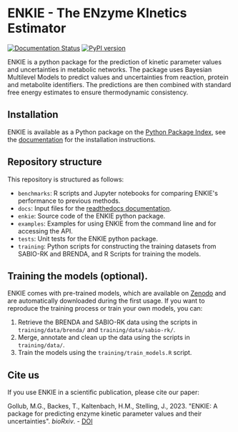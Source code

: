 # ENKIE - The ENzyme KInetics Estimator
[![Documentation Status](https://readthedocs.org/projects/enkie/badge/?version=latest)](https://enkie.readthedocs.io/en/latest/?badge=latest)
[![PyPI version](https://badge.fury.io/py/enkie.svg)](https://badge.fury.io/py/enkie)

ENKIE is a python package for the prediction of kinetic parameter values and
uncertainties in metabolic networks. The package uses Bayesian Multilevel Models to
predict values and uncertainties from reaction, protein and metabolite identifiers. The
predictions are then combined with standard free energy estimates to ensure
thermodynamic consistency.

## Installation
ENKIE is available as a Python package on the [Python Package
Index](https://pypi.org/project/enkie/), see the
[documentation](https://enkie.readthedocs.io/en/latest/getting_started.html)
for the installation instructions.

## Repository structure
This repository is structured as follows:
- `benchmarks`: R scripts and Jupyter notebooks for comparing ENKIE's performance to
  previous methods. 
- `docs`: Input files for the [readthedocs
  documentation](https://enkie.readthedocs.io/en/latest/getting_started.html).
- `enkie`: Source code of the ENKIE python package.
- `examples`: Examples for using ENKIE from the command line and for accessing the API.
- `tests`: Unit tests for the ENKIE python package.
- `training`: Python scripts for constructing the training datasets from SABIO-RK and
  BRENDA, and R Scripts for training the models.

## Training the models (optional).
ENKIE comes with pre-trained models, which are available on
[Zenodo](https://doi.org/10.5281/zenodo.7664120) and are automatically downloaded during
the first usage. If you want to reproduce the training process or train your own models, you can:
1. Retrieve the BRENDA and SABIO-RK data using the scripts in `training/data/brenda/` and
   `training/data/sabio-rk/`.
2. Merge, annotate and clean up the data using the scripts in `training/data/`.
3. Train the models using the `training/train_models.R` script.

## Cite us

If you use ENKIE in a scientific publication, please cite our paper: 

Gollub, M.G., Backes, T., Kaltenbach, H.M., Stelling, J., 2023. "ENKIE: A package for
predicting enzyme kinetic parameter values and their uncertainties". *bioRxiv*. -
[DOI](https://doi.org/10.1101/2023.03.08.531697)
